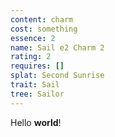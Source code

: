 ```yaml
---
content: charm
cost: something
essence: 2
name: Sail e2 Charm 2
rating: 2
requires: []
splat: Second Sunrise
trait: Sail
tree: Sailor
---
```


Hello **world**!
